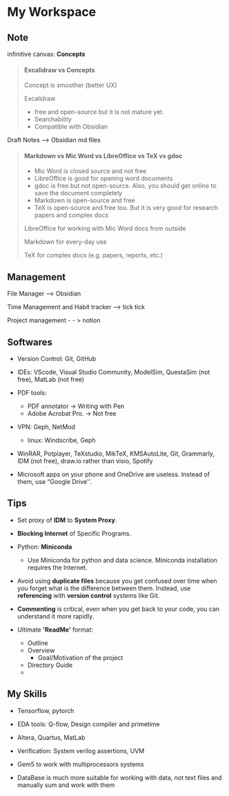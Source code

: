 # My Workspace
## Note

infinitive canvas: **Concepts**

> #### Excalidraw vs Concepts
> 
> Concept is smoother (better UX)
>
> Excalidraw 
> - free and open-source but it is not mature yet.
> - Searchability
> - Compatible with Obsidian


Draft Notes --> Obsidian md files


> #### Markdown vs Mic Word vs LibreOffice vs TeX vs gdoc
> 
> - Mic Word is closed source and not free 
> - LibreOffice is good for opening word documents
> - gdoc is free but not open-source. Also, you should get online to save the document completely
> - Markdown is open-source and free
> - TeX is open-source and free too. But it is very good for research papers and complex docs
>
> LibreOffice for working with Mic Word docs from outside
>
> Markdown for every-day use
>
> TeX for complex docs (e.g. papers, reports, etc.)
>


## Management
File Manager --> Obsidian 

Time Management and Habit tracker --> tick tick

Project management - - > notion



## Softwares
- Version Control: Git, GitHub

- IDEs: VScode, Visual Studio Community, ModelSim, QuestaSim (not free), MatLab (not free) 

- PDF tools:
  - PDF annotator -> Writing with Pen
  - Adobe Acrobat Pro. -> Not free

- VPN: Geph, NetMod
  - linux: Windscribe, Geph

- WinRAR, Potplayer, TeXstudio, MikTeX, KMSAutoLite, Git, Grammarly, IDM (not free), draw.io rather than visio, Spotify



- Microsoft apps on your phone and OneDrive are useless. Instead of them, use “Google Drive''.

## Tips
- Set proxy of **IDM** to **System Proxy**.

- **Blocking Internet** of Specific Programs.



- Python: **Miniconda**
	- Use Miniconda for python and data science. Miniconda installation requires the Internet.
	

- Avoid using **duplicate files** because you get confused over time when you forget what is the difference between them. Instead, use **referencing** with **version control** systems like Git. 


- **Commenting** is critical, even when you get back to your code, you can understand it more rapidly.


- Ultimate **'ReadMe'** format:
  - Outline
  - Overview
    - Goal/Motivation of the project
  - Directory Guide
  - 
## My Skills

- Tensorflow, pytorch
- EDA tools: Q-flow, Design compiler and primetime
- Altera, Quartus, MatLab
- Verification: System verilog assertions, UVM
- Gem5 to work with multiprocessors systems





- DataBase is much more suitable for working with data, not text files and manually sum and work with them